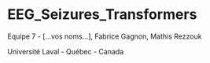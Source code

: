 # EEG_Seizures_Transformers

Equipe 7 - [...vos noms...], Fabrice Gagnon, Mathis Rezzouk

Université Laval - Québec - Canada 

